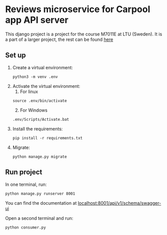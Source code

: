 # Reviews microservice for Carpool app API server
This django project is a project for the course M7011E at LTU (Sweden). It is a part of a larger project,
the rest can be found [here](https://github.com/AceBasket/carpool)

## Set up
1. Create a virtual environment:
   ```
   python3 -m venv .env
   ```
2. Activate the virtual environment:
   1. For linux
    ```
    source .env/bin/activate
    ```
    2. For Windows
    ```
    .env/Scripts/Activate.bat
    ```
3. Install the requirements:
   ```
   pip install -r requirements.txt
   ```
4. Migrate:
   ```
   python manage.py migrate
   ```

## Run project
In one terminal, run:
   ```
   python manage.py runserver 8001
   ```

You can find the documentation at [localhost:8001/api/v1/schema/swagger-ui](localhost:8001/api/v1/schema/swagger-ui)

Open a second terminal and run:
    
    python consumer.py
    